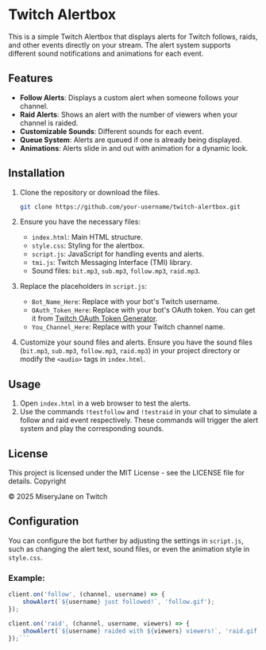 # Twitch Alertbox

This is a simple Twitch Alertbox that displays alerts for Twitch follows, raids, and other events directly on your stream. The alert system supports different sound notifications and animations for each event.

## Features

- **Follow Alerts**: Displays a custom alert when someone follows your channel.
- **Raid Alerts**: Shows an alert with the number of viewers when your channel is raided.
- **Customizable Sounds**: Different sounds for each event.
- **Queue System**: Alerts are queued if one is already being displayed.
- **Animations**: Alerts slide in and out with animation for a dynamic look.

## Installation

1. Clone the repository or download the files.
    ```bash
    git clone https://github.com/your-username/twitch-alertbox.git
    ```

2. Ensure you have the necessary files:
    - `index.html`: Main HTML structure.
    - `style.css`: Styling for the alertbox.
    - `script.js`: JavaScript for handling events and alerts.
    - `tmi.js`: Twitch Messaging Interface (TMI) library.
    - Sound files: `bit.mp3`, `sub.mp3`, `follow.mp3`, `raid.mp3`.

3. Replace the placeholders in `script.js`:
    - `Bot_Name_Here`: Replace with your bot's Twitch username.
    - `OAuth_Token_Here`: Replace with your bot's OAuth token. You can get it from [Twitch OAuth Token Generator](https://twitchapps.com/tmi/).
    - `You_Channel_Here`: Replace with your Twitch channel name.

4. Customize your sound files and alerts. Ensure you have the sound files (`bit.mp3`, `sub.mp3`, `follow.mp3`, `raid.mp3`) in your project directory or modify the `<audio>` tags in `index.html`.

## Usage

1. Open `index.html` in a web browser to test the alerts.
2. Use the commands `!testfollow` and `!testraid` in your chat to simulate a follow and raid event respectively. These commands will trigger the alert system and play the corresponding sounds.

## License

This project is licensed under the MIT License - see the LICENSE file for details.
Copyright

© 2025 MiseryJane on Twitch

## Configuration

You can configure the bot further by adjusting the settings in `script.js`, such as changing the alert text, sound files, or even the animation style in `style.css`.

### Example:

```javascript
client.on('follow', (channel, username) => {
    showAlert(`${username} just followed!`, 'follow.gif');
});

client.on('raid', (channel, username, viewers) => {
    showAlert(`${username} raided with ${viewers} viewers!`, 'raid.gif');
});```

